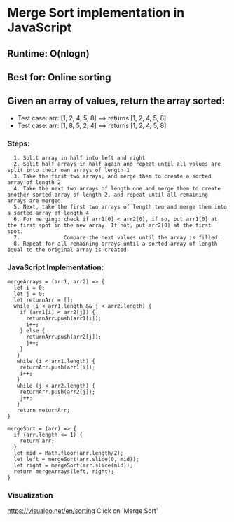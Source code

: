 
# Merge Sort implementation in JavaScript

## Runtime: O(nlogn)
## Best for: Online sorting

## Given an array of values, return the array sorted:
* Test case: arr: [1, 2, 4, 5, 8] ==> returns [1, 2, 4, 5, 8]
* Test case: arr: [1, 8, 5, 2, 4] ==> returns [1, 2, 4, 5, 8]

### Steps:
```pseudo
  1. Split array in half into left and right
  2. Split half arrays in half again and repeat until all values are split into their own arrays of length 1
  3. Take the first two arrays, and merge them to create a sorted array of length 2
  4. Take the next two arrays of length one and merge them to create another sorted array of length 2, and repeat until all remaining arrays are merged
  5. Next, take the first two arrays of length two and merge them into a sorted array of length 4
  6. For merging: check if arr1[0] < arr2[0], if so, put arr1[0] at the first spot in the new array. If not, put arr2[0] at the first spot.
  7.              Compare the next values until the array is filled.
  8. Repeat for all remaining arrays until a sorted array of length equal to the original array is created
```
### JavaScript Implementation:
```JS
mergeArrays = (arr1, arr2) => {
  let i = 0;
  let j = 0;
  let returnArr = [];
  while (i < arr1.length && j < arr2.length) {
    if (arr1[i] < arr2[j]) {
      returnArr.push(arr1[i]);
      i++;
    } else {
      returnArr.push(arr2[j]);
      j++;
    }
   }
   while (i < arr1.length) {
    returnArr.push(arr1[i]);
    i++;
   }
   while (j < arr2.length) {
    returnArr.push(arr2[j]);
    j++;
   }
   return returnArr;
}

mergeSort = (arr) => {
  if (arr.length <= 1) {
    return arr;
  }
  let mid = Math.floor(arr.length/2);
  let left = mergeSort(arr.slice(0, mid));
  let right = mergeSort(arr.slice(mid));
  return mergeArrays(left, right);
}
```

### Visualization
https://visualgo.net/en/sorting
Click on 'Merge Sort'
    
  
